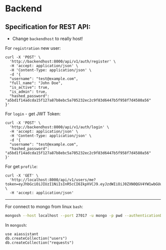 # Backend

## Specification for REST API:

- Change `backendhost` to really host!

For `registration` new user:
```
curl -X 'POST' \
  'http://backendhost:8000/api/v1/auth/register' \
  -H 'accept: application/json' \
  -H 'Content-Type: application/json' \
  -d '{
  "username": "test@example.com",
  "full_name": "John Doe",
  "is_active": true,
  "is_admin": true,
  "hashed_password": "a5bd1f14adcda15f127a87b8ebc5a705232ec2c9f83d6447b5f958f7d4580a56"
}'
```

For `login` - get JWT Token:
```
curl -X 'POST' \
  'http://backendhost:8000/api/v1/auth/login' \
  -H 'accept: application/json' \
  -H 'Content-Type: application/json' \
  -d '{
  "username": "test@example.com",
  "hashed_password": "a5bd1f14adcda15f127a87b8ebc5a705232ec2c9f83d6447b5f958f7d4580a56"
}'
```

For get `profile`:
```
curl -X 'GET' \
  'http://localhost:8000/api/v1/users/me?token=eyJhbGciOiJIUzI1NiIsInR5cCI6IkpXVCJ9.eyJzdWIiOiJ0ZXN0QGV4YW1wbGUuY29tIiwiZXhwIjoxNzQzODM2NDg2LCJpYXQiOjE3NDM4MzU1ODZ9.ehEMuG3qc8thh3spjgbwMEHSkrO08hEeugV10Pv_1cw' \
  -H 'accept: application/json'
```


<hr/>

For connect to mongo from linux `bash`:
```bash
mongosh --host localhost --port 27017 -u mongo -p pwd --authenticationDatabase admin
```

In `mongosh`:
```
use aiassistant
db.createCollection("users")
db.createCollection("requests")
```
